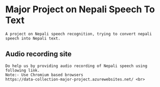 # Major Project on Nepali Speech To Text

    A project on Nepali speech recognition, trying to convert nepali speech into Nepali text.

## Audio recording site

    Do help us by providing audio recording of Nepali speech using following link.
    Note:- Use Chromium based browsers
    https://data-collection-major-project.azurewebsites.net/ <br>
